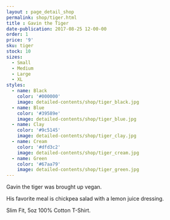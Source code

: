 ```yaml
---
layout : page_detail_shop
permalink: shop/tiger.html
title : Gavin the Tiger
date-publication: 2017-08-25 12-00-00
order: 1
price: '9'
sku: tiger
stock: 10
sizes:
  - Small
  - Medium
  - Large
  - XL
styles:
  - name: Black
    color: '#000000'
    image: detailed-contents/shop/tiger_black.jpg
  - name: Blue
    color: '#39589e'
    image: detailed-contents/shop/tiger_blue.jpg
  - name: Clay
    color: '#9c5145'
    image: detailed-contents/shop/tiger_clay.jpg
  - name: Cream
    color: '#dfd3c2'
    image: detailed-contents/shop/tiger_cream.jpg
  - name: Green
    color: '#67aa79'
    image: detailed-contents/shop/tiger_green.jpg
---
```


Gavin the tiger was brought up vegan. 

His favorite meal is chickpea salad with a lemon juice dressing.

Slim Fit, 5oz 100% Cotton T-Shirt.